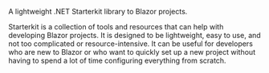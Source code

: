 A lightweight .NET Starterkit library to Blazor projects.

Starterkit is a collection of tools and resources that can help with developing Blazor projects. It is designed to be lightweight, easy to use, and not too complicated or resource-intensive. It can be useful for developers who are new to Blazor or who want to quickly set up a new project without having to spend a lot of time configuring everything from scratch.